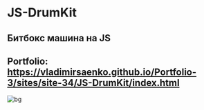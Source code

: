 # JS-DrumKit

## Битбокс машина на JS

## Portfolio: https://vladimirsaenko.github.io/Portfolio-3/sites/site-34/JS-DrumKit/index.html

![bg](https://user-images.githubusercontent.com/56477695/139587162-e7fc087b-866b-4ec2-a243-ff143d3482d5.jpg)
